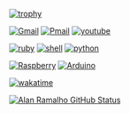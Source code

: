 
[![trophy](https://github-profile-trophy.vercel.app/?username=raioramalho&theme=onedark&row=1&column=8&no-frame=true&no-bg=true)](https://github.com/ryo-ma/github-profile-trophy)

[![Gmail](https://img.shields.io/badge/Gmail-D14836?style=for-the-badge&logo=gmail&logoColor=black)](https://gmail.com/ramalho.sit@gmail.com)
[![Pmail](https://img.shields.io/badge/ProtonMail-8B89CC?style=for-the-badge&logo=protonmail&logoColor=black)](https://protonmail.com/ramalho.sit@protonmail.com)
[![youtube](https://img.shields.io/badge/YouTube-FF0000?style=for-the-badge&logo=youtube&logoColor=black)](https://www.youtube.com/channel/UChgTPRdovCtAMKCTlann6qw)

[![ruby](https://img.shields.io/badge/Ruby-3776AB?style=for-the-badge&logo=ruby&logoColor=black)](#)
[![shell](https://img.shields.io/badge/Shell_Script-121011?style=for-the-badge&logo=gnu-bash&logoColor=white)](#)
[![python](https://img.shields.io/badge/Python-3776AB?style=for-the-badge&logo=python&logoColor=black)](#)


[![Raspberry](https://img.shields.io/badge/Raspberry%20Pi-A22846?style=for-the-badge&logo=Raspberry%20Pi&logoColor=black)](#)
[![Arduino](https://img.shields.io/badge/Arduino-00979D?style=for-the-badge&logo=Arduino&logoColor=black)](#)

[![wakatime](https://wakatime.com/badge/user/3b64adb0-ca65-422c-bc39-641f0569c21c.svg)](https://wakatime.com/@3b64adb0-ca65-422c-bc39-641f0569c21c)

[![Alan Ramalho GitHub Status](https://github-readme-stats.vercel.app/api?username=raioramalho&show_icons=true&theme=dark)](#)
